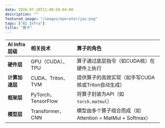 ```yaml
---
date: 2026-07-10T11:00:59-04:00
description: ""
featured_image: "/images/operator/jaz.png"
tags: ["AI Infra"]
title: "算子"
---
```


| **AI Infra层级** | **相关技术**        | **算子的角色**                                           |
| :--------------- | :------------------ | :------------------------------------------------------- |
| **硬件层**       | GPU（CUDA）、TPU    | 算子通过底层指令（如CUDA核）在硬件上执行                 |
| **计算加速层**   | CUDA、Triton、TVM   | 提供算子的高效实现（如手写CUDA核或Triton自动生成）       |
| **框架层**       | PyTorch、TensorFlow | 将算子封装为API（如`torch.matmul`）                      |
| **模型层**       | Transformer、CNN    | 模型由多个算子组合而成（如Attention = MatMul + Softmax） |